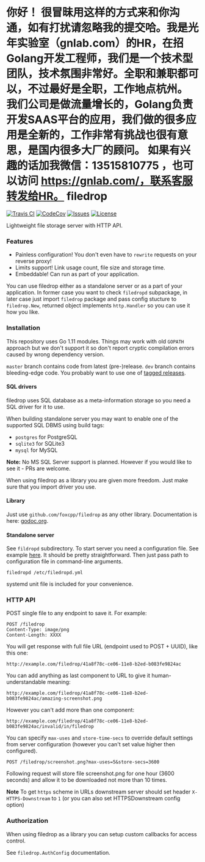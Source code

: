 你好！
很冒昧用这样的方式来和你沟通，如有打扰请忽略我的提交哈。我是光年实验室（gnlab.com）的HR，在招Golang开发工程师，我们是一个技术型团队，技术氛围非常好。全职和兼职都可以，不过最好是全职，工作地点杭州。
我们公司是做流量增长的，Golang负责开发SAAS平台的应用，我们做的很多应用是全新的，工作非常有挑战也很有意思，是国内很多大厂的顾问。
如果有兴趣的话加我微信：13515810775  ，也可以访问 https://gnlab.com/，联系客服转发给HR。
filedrop
==========

[![Travis CI](https://img.shields.io/travis/com/foxcpp/filedrop.svg?style=flat-square&logo=Linux)](https://travis-ci.com/foxcpp/filedrop)
[![CodeCov](https://img.shields.io/codecov/c/github/foxcpp/filedrop.svg?style=flat-square)](https://codecov.io/gh/foxcpp/filedrop)
[![Issues](https://img.shields.io/github/issues-raw/foxcpp/filedrop.svg?style=flat-square)](https://github.com/foxcpp/filedrop/issues)
[![License](https://img.shields.io/github/license/foxcpp/filedrop.svg?style=flat-square)](https://github.com/foxcpp/filedrop/blob/master/LICENSE)

Lightweight file storage server with HTTP API.

### Features
- Painless configuration! You don't even have to `rewrite` requests on your reverse proxy!
- Limits support! Link usage count, file size and storage time.
- Embeddable! Can run as part of your application.

You can use filedrop either as a standalone server or as a part of your application.
In former case you want to check `filedropd` subpackage, in later case just
import `filedrop` package and pass config stucture to `filedrop.New`, returned
object implements `http.Handler` so you can use it how you like.

### Installation

This repository uses Go 1.11 modules. Things may work with old `GOPATH`
approach but we don't support it so don't report cryptic compilation errors
caused by wrong dependency version.

`master` branch contains code from latest (pre-)release. `dev` branch
contains bleeding-edge code. You probably want to use one of [tagged
releases](https://github.com/foxcpp/filedrop/releases).

#### SQL drivers

filedrop uses SQL database as a meta-information storage so you need a
SQL driver for it to use.

When building standalone server you may want to enable one of the
supported SQL DBMS using build tags:
* `postgres` for PostgreSQL
* `sqlite3` for SQLite3
* `mysql` for MySQL

**Note:** No MS SQL Server support is planned. However if you would like
to see it - PRs are welcome.

When using filedrop as a library you are given more freedom. Just make
sure that you import driver you use.

#### Library

Just use `github.com/foxcpp/filedrop` as any other library. Documentation
is here: [godoc.org](https://godoc.org/github.com/foxcpp/filedrop).

#### Standalone server

See `fildropd` subdirectory. To start server you need a configuration
file. See example [here](filedropd/filedropd.example.yml). It should be pretty
straightforward. Then just pass path to configuration file in
command-line arguments.

```
filedropd /etc/filedropd.yml
```

systemd unit file is included for your convenience.

### HTTP API

POST single file to any endpoint to save it.
For example:
```
POST /filedrop
Content-Type: image/png
Content-Length: XXXX
```

You will get response with full file URL (endpoint used to POST + UUID), like this one:
```
http://example.com/filedrop/41a8f78c-ce06-11e8-b2ed-b083fe9824ac
```

You can add anything as last component to URL to give it human-understandable meaning:
```
http://example.com/filedrop/41a8f78c-ce06-11e8-b2ed-b083fe9824ac/amazing-screenshot.png
```
However you can't add more than one component:
```
http://example.com/filedrop/41a8f78c-ce06-11e8-b2ed-b083fe9824ac/invalid/in/filedrop
```

You can specify `max-uses` and `store-time-secs` to override default settings
from server configuration (however you can't set value higher then configured).

```
POST /filedrop/screenshot.png?max-uses=5&store-secs=3600
```
Following request will store file screenshot.png for one hour (3600 seconds)
and allow it to be downloaded not more than 10 times.

**Note** To get `https` scheme in URLs downstream server should set header
`X-HTTPS-Downstream` to `1` (or you can also set HTTPSDownstream config option)

### Authorization

When using filedrop as a library you can setup custom callbacks
for access control.

See `filedrop.AuthConfig` documentation.
